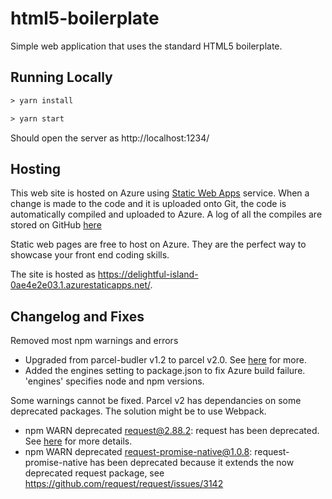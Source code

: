 # html5-boilerplate

Simple web application that uses the standard HTML5 boilerplate.


## Running Locally

```html
> yarn install

> yarn start

```

Should open the server as http://localhost:1234/


## Hosting

This web site is hosted on Azure using [Static Web Apps](https://azure.microsoft.com/en-us/services/app-service/static/) service. When a change is made to the code and it is uploaded onto Git, the code is automatically compiled and uploaded to Azure. A log of all 
the compiles are stored on GitHub [here](https://github.com/liam-grossmann/html5-boilerplate/actions?query=workflow%3A%22Azure%20Static%20Web%20Apps%20CI%2FCD%22%20branch%3Amain)

Static web pages are free to host on Azure. They are the perfect way to showcase your front end coding skills.

The site is hosted as https://delightful-island-0ae4e2e03.1.azurestaticapps.net/.


## Changelog and Fixes

Removed most npm warnings and errors
* Upgraded from parcel-budler v1.2 to parcel v2.0. See [here](https://parceljs.org/getting-started/migration/) for more.
* Added the engines setting to package.json to fix Azure build failure. 'engines' specifies node and npm versions.


Some warnings cannot be fixed. Parcel v2 has dependancies on some deprecated packages. The solution might be to use Webpack.
* npm WARN deprecated request@2.88.2: request has been deprecated. See [here](https://medium.com/@andrewskangah/npm-warn-deprecated-request-2-88-2-b6da20766fd7) for more details.
* npm WARN deprecated request-promise-native@1.0.8: request-promise-native has been deprecated because it extends the now deprecated request package, see https://github.com/request/request/issues/3142

